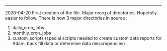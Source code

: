 ---------------------
2020-04-20
First creation of the file.
Major reorg of directories. Hopefully easier to follow.
There is now 3 major directories in source :
1) daily_cron_jobs
2) monthly_cron_jobs
3) custom_scripts  (special scripts needed to create custom data reports for Adam, back fill data or determine data deiscrepencies)